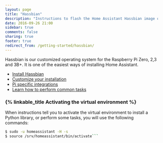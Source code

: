 ```yaml
---
layout: page
title: "Hassbian"
description: "Instructions to flash the Home Assistant Hassbian image on a Raspberry Pi."
date: 2016-09-26 21:00
sidebar: true
comments: false
sharing: true
footer: true
redirect_from: /getting-started/hassbian/
---
```


Hassbian is our customized operating system for the Raspberry Pi Zero, 2,3 and 3B+. It is one of the easiest ways of installing Home Assistant.

 - [Install Hassbian](/docs/hassbian/installation/)
 - [Customize your installation](/docs/hassbian/customization/)
 - [Pi specific integrations](/docs/hassbian/common-tasks/)
 - [Learn how to perform common tasks](/docs/hassbian/integrations/)

### {% linkable_title Activating the virtual environment %}

When instructions tell you to activate the virtual environment to install a Python library, or perform some tasks, you will use the following commands:

```bash
$ sudo -u homeassistant -H -s
$ source /srv/homeassistant/bin/activate```
